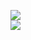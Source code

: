 [![](https://img.shields.io/badge/Made%20With-Github%20Spray-lightgrey.svg?style=for-the-badge&logo=github)](https://github.com/Annihil/github-spray#21702)  
[![](https://i.imgur.com/2DrTn0Z.gif)](https://github.com/Annihil/github-spray)